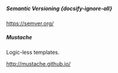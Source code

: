 ##### Semantic Versioning {docsify-ignore-all}

https://semver.org/

##### Mustache

Logic-less templates.

http://mustache.github.io/
